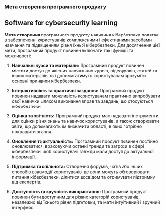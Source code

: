 ### Мета створення програмного продукту
## Software for cybersecurity learning

**Мета створення** програмного продукту навчання кібербезпеки полягає в забезпеченні користувачів комплексними і ефективними засобами навчання та підвищенням рівня їхньої кібербезпеки. Для досягнення цієї мети, програмний продукт повинен включати такі функції та можливості:

1. **Навчальні курси та матеріали:** Програмний продукт повинен містити доступ до якісних навчальних курсів, відеоуроків, статей та інших матеріалів, які допомагатимуть користувачам зрозуміти основні принципи кібербезпеки.

2. **Інтерактивність та практичні завдання:** Програмний продукт повинен надавати можливість користувачам практично випробувати свої навички шляхом виконання вправ та завдань, що стосуються кібербезпеки.

3. **Оцінка та звітність:** Програмний продукт має надавати інструменти для оцінки рівня знань та навичок користувачів, а також створювати звіти, що допомагають їм визначити області, в яких потрібно покращити знання.

4. **Оновлення та актуальність:** Програмний продукт повинен постійно оновлюватися, враховуючи останні тренди та загрози в сфері кібербезпеки, щоб користувачі завжди мали доступ до актуальної інформації.

5. **Підтримка та спільнота:** Створення форумів, чатів або інших способів взаємодії користувачів, де вони можуть обговорювати питання кібербезпеки, ділитися досвідом та отримувати підтримку від експертів.

6. **Доступність та зручність використання:** Програмний продукт повинен бути доступним для різних категорій користувачів, незалежно від їхнього рівня підготовки, та мати інтуїтивний і зручний інтерфейс.
